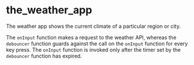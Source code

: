 # the_weather_app
The weather app shows the current climate of a particular region or city.


The `onInput` function makes a request to the weather API, whereas the `debouncer` function guards against the call on the `onInput` function for every key press. The `onInput` function is invoked only after the timer set by the `debouncer` function has expired. 